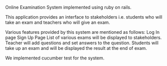 
 Online Examination System implemented using ruby on rails.
  		  
 This application provides an interface to stakeholders i.e. students who will take an exam and teachers who will give an exam.
	
  		  
 Various features provided by this system are mentioned as follows:
  Log In page
  Sign Up Page
  List of various exams will be displayed to stakeholders.
  Teacher will add questions and set answers to the question.
  Students will take up an exam and will be displayed the result at the end of exam.
  		  
We implemented cucumber test for the system.


